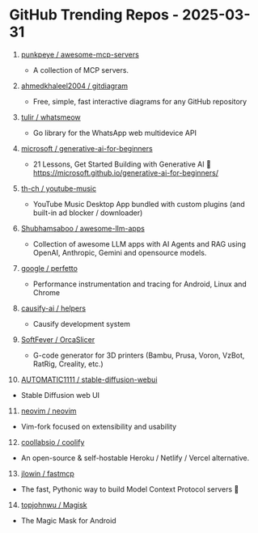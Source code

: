 # GitHub Trending Repos - 2025-03-31

1. [punkpeye /    awesome-mcp-servers](https://github.com/punkpeye/awesome-mcp-servers)
   - A collection of MCP servers.

2. [ahmedkhaleel2004 /    gitdiagram](https://github.com/ahmedkhaleel2004/gitdiagram)
   - Free, simple, fast interactive diagrams for any GitHub repository

3. [tulir /    whatsmeow](https://github.com/tulir/whatsmeow)
   - Go library for the WhatsApp web multidevice API

4. [microsoft /    generative-ai-for-beginners](https://github.com/microsoft/generative-ai-for-beginners)
   - 21 Lessons, Get Started Building with Generative AI 🔗 https://microsoft.github.io/generative-ai-for-beginners/

5. [th-ch /    youtube-music](https://github.com/th-ch/youtube-music)
   - YouTube Music Desktop App bundled with custom plugins (and built-in ad blocker / downloader)

6. [Shubhamsaboo /    awesome-llm-apps](https://github.com/Shubhamsaboo/awesome-llm-apps)
   - Collection of awesome LLM apps with AI Agents and RAG using OpenAI, Anthropic, Gemini and opensource models.

7. [google /    perfetto](https://github.com/google/perfetto)
   - Performance instrumentation and tracing for Android, Linux and Chrome

8. [causify-ai /    helpers](https://github.com/causify-ai/helpers)
   - Causify development system

9. [SoftFever /    OrcaSlicer](https://github.com/SoftFever/OrcaSlicer)
   - G-code generator for 3D printers (Bambu, Prusa, Voron, VzBot, RatRig, Creality, etc.)

10. [AUTOMATIC1111 /    stable-diffusion-webui](https://github.com/AUTOMATIC1111/stable-diffusion-webui)
   - Stable Diffusion web UI

11. [neovim /    neovim](https://github.com/neovim/neovim)
   - Vim-fork focused on extensibility and usability

12. [coollabsio /    coolify](https://github.com/coollabsio/coolify)
   - An open-source & self-hostable Heroku / Netlify / Vercel alternative.

13. [jlowin /    fastmcp](https://github.com/jlowin/fastmcp)
   - The fast, Pythonic way to build Model Context Protocol servers 🚀

14. [topjohnwu /    Magisk](https://github.com/topjohnwu/Magisk)
   - The Magic Mask for Android

